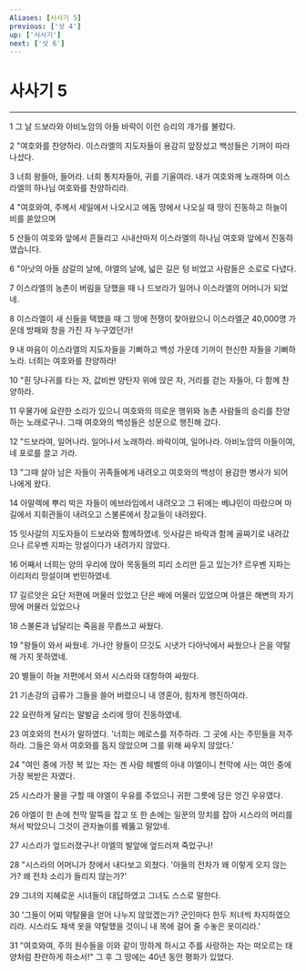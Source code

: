 ```yaml
---
Aliases: [사사기 5]
previous: ['삿 4']
up: ['사사기']
next: ['삿 6']
---
```

# 사사기 5

***


1 그 날 드보라와 아비노암의 아들 바락이 이런 승리의 개가를 불렀다. 

2 "여호와를 찬양하라. 이스라엘의 지도자들이 용감히 앞장섰고 백성들은 기꺼이 따라 나섰다. 

3 너희 왕들아, 들어라. 너희 통치자들아, 귀를 기울여라. 내가 여호와께 노래하며 이스라엘의 하나님 여호와를 찬양하리라. 

4 "여호와여, 주께서 세일에서 나오시고 에돔 땅에서 나오실 때 땅이 진동하고 하늘이 비를 쏟았으며 

5 산들이 여호와 앞에서 흔들리고 시내산마저 이스라엘의 하나님 여호와 앞에서 진동하였습니다. 

6 "아낫의 아들 삼갈의 날에, 야엘의 날에, 넓은 길은 텅 비었고 사람들은 소로로 다녔다. 

7 이스라엘의 농촌이 버림을 당했을 때 나 드보라가 일어나 이스라엘의 어머니가 되었네. 

8 이스라엘이 새 신들을 택했을 때 그 땅에 전쟁이 찾아왔으니 이스라엘군 40,000명 가운데 방패와 창을 가진 자 누구였던가! 

9 내 마음이 이스라엘의 지도자들을 기뻐하고 백성 가운데 기꺼이 헌신한 자들을 기뻐하노라. 너희는 여호와를 찬양하라! 

10 "흰 당나귀를 타는 자, 값비싼 양탄자 위에 앉은 자, 거리를 걷는 자들아, 다 함께 찬양하라. 

11 우물가에 요란한 소리가 있으니 여호와의 의로운 행위와 농촌 사람들의 승리를 찬양하는 노래로구나. 그때 여호와의 백성들은 성문으로 행진해 갔다. 

12 "드보라여, 일어나라. 일어나서 노래하라. 바락이여, 일어나라. 아비노암의 아들이여, 네 포로를 끌고 가라. 

13 "그때 살아 남은 자들이 귀족들에게 내려오고 여호와의 백성이 용감한 병사가 되어 나에게 왔다. 

14 아말렉에 뿌리 박은 자들이 에브라임에서 내려오고 그 뒤에는 베냐민이 따랐으며 마길에서 지휘관들이 내려오고 스불론에서 장교들이 내려왔다. 

15 잇사갈의 지도자들이 드보라와 함께하였네. 잇사갈은 바락과 함께 골짜기로 내려갔으나 르우벤 지파는 망설이다가 내려가지 않았다. 

16 어째서 너희는 양의 우리에 앉아 목동들의 피리 소리만 듣고 있는가? 르우벤 지파는 이리저리 망설이며 번민하였네. 

17 길르앗은 요단 저편에 머물러 있었고 단은 배에 머물러 있었으며 아셀은 해변의 자기 땅에 머물러 있었으나 

18 스불론과 납달리는 죽음을 무릅쓰고 싸웠다. 

19 "왕들이 와서 싸웠네. 가나안 왕들이 므깃도 시냇가 다아낙에서 싸웠으나 은을 약탈해 가지 못하였네. 

20 별들이 하늘 저편에서 와서 시스라와 대항하여 싸웠다. 

21 기손강의 급류가 그들을 쓸어 버렸으니 내 영혼아, 힘차게 행진하여라. 

22 요란하게 달리는 말발굽 소리에 땅이 진동하였네. 

23 여호와의 천사가 말하였다. '너희는 메로스를 저주하라. 그 곳에 사는 주민들을 저주하라. 그들은 와서 여호와를 돕지 않았으며 그를 위해 싸우지 않았다.' 

24 "여인 중에 가장 복 있는 자는 겐 사람 헤벨의 아내 야엘이니 천막에 사는 여인 중에 가장 복받은 자였다. 

25 시스라가 물을 구할 때 야엘이 우유를 주었으니 귀한 그릇에 담은 엉긴 우유였다. 

26 야엘이 한 손에 천막 말뚝을 잡고 또 한 손에는 일꾼의 망치를 잡아 시스라의 머리를 쳐서 박았으니 그것이 관자놀이를 꿰뚫고 말았네. 

27 시스라가 엎드러졌구나! 야엘의 발앞에 엎드러져 죽었구나! 

28 "시스라의 어머니가 창에서 내다보고 외쳤다. '아들의 전차가 왜 이렇게 오지 않는가? 왜 전차 소리가 들리지 않는가?' 

29 그녀의 지혜로운 시녀들이 대답하였고 그녀도 스스로 말한다. 

30 '그들이 어찌 약탈물을 얻어 나누지 않았겠는가? 군인마다 한두 처녀씩 차지하였으리라. 시스라도 채색 옷을 약탈했을 것이니 내 목에 걸어 줄 수놓은 옷이리라.' 

31 "여호와여, 주의 원수들을 이와 같이 망하게 하시고 주를 사랑하는 자는 떠오르는 태양처럼 찬란하게 하소서!" 그 후 그 땅에는 40년 동안 평화가 있었다.
